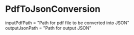 # PdfToJsonConversion

inputPdfPath = "Path for pdf file to be converted into JSON"
outputJsonPath = "Path for output JSON"